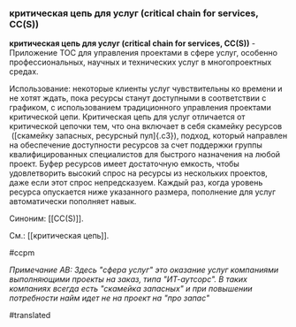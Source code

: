 ### критическая цепь для услуг (critical chain for services, CC(S))

**критическая цепь для услуг (critical chain for services, CC(S))** - Приложение TOC для управления проектами в сфере услуг, особенно профессиональных, научных и технических услуг в многопроектных средах.

Использование: некоторые клиенты услуг чувствительны ко времени и не хотят ждать, пока ресурсы станут доступными в соответствии с графиком, с использованием традиционного управления проектами критической цепи. Критическая цепь для услуг отличается от критической цепочки тем, что она включает в себя скамейку ресурсов  ([скамейку запасных, ресурсный пул]{.c3}), подход, который направлен на обеспечение доступности ресурсов за счет поддержки группы квалифицированных специалистов для быстрого назначения на любой проект. Буфер ресурсов имеет достаточную емкость, чтобы удовлетворить высокий спрос на ресурсы из нескольких проектов, даже если этот спрос непредсказуем. Каждый раз, когда уровень ресурса опускается ниже указанного размера, пополнение для услуг автоматически пополняет навык.

Синоним: [[CC(S)]].

См.: [[критическая цепь]].

#ccpm

*Примечание АВ: Здесь "сфера услуг" это оказание услуг компаниями выполняющими проекты на заказ, типа "ИТ-аутсорс". В таких компаниях всегда есть "скамейка запасных" и при повышении потребности найм идет не на проект на "про запас"*

#translated
